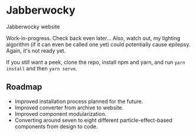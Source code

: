 # Jabberwocky

Jabberwocky website

Work-in-progress. Check back even later... 
Also, watch out, my lighting algorithm (if it can even be called one yet) could potentially cause epilepsy. Again, it's not ready yet.

If you still want a peek, clone the repo, install npm and yarn, and run `yarn install` and then `yarn serve`.

## Roadmap

- Improved installation process planned for the future.
- Improved converter from archive to website.
- Improved component modularization.
- Converting around seven to eight different particle-effect-based components from design to code.
